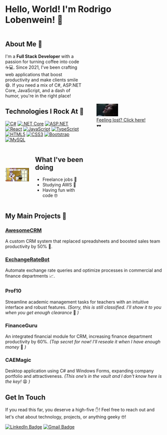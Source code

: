 # Hello, World! I'm Rodrigo Lobenwein! 👋

<div style="display: flex; align-items: center;">
  <div style="flex: 1; width: 50%">
    <h2>About Me 🚀</h2>
    <p>I'm a <strong>Full Stack Developer</strong> with a passion for turning coffee into code ☕💻. Since 2021, I've been crafting web applications that boost productivity and make clients smile 😄. If you need a mix of C#, ASP.NET Core, JavaScript, and a dash of humor, you're in the right place!</p>
    <h2>Technologies I Rock At 🎸</h2>

[![C#](https://img.shields.io/badge/-C%23-239120?style=flat-square&logo=c-sharp&logoColor=white&link=https://docs.microsoft.com/en-us/dotnet/csharp/)](https://docs.microsoft.com/en-us/dotnet/csharp/)
[![.NET Core](https://img.shields.io/badge/-.NET_Core-512BD4?style=flat-square&logo=.net&logoColor=white&link=https://docs.microsoft.com/en-us/aspnet/core/?view=aspnetcore-5.0)](https://docs.microsoft.com/en-us/aspnet/core/?view=aspnetcore-5.0)
[![ASP.NET](https://img.shields.io/badge/-ASP.NET-512BD4?style=flat-square&logo=.net&logoColor=white&link=https://docs.microsoft.com/en-us/aspnet/)](https://docs.microsoft.com/en-us/aspnet/)
[![React](https://img.shields.io/badge/-React-61DAFB?style=flat-square&logo=react&logoColor=white&link=https://reactjs.org/docs/getting-started.html)](https://reactjs.org/docs/getting-started.html)
[![JavaScript](https://img.shields.io/badge/-JavaScript-F7DF1E?style=flat-square&logo=javascript&logoColor=black&link=https://developer.mozilla.org/en-US/docs/Web/JavaScript)](https://developer.mozilla.org/en-US/docs/Web/JavaScript)
[![TypeScript](https://img.shields.io/badge/-TypeScript-007ACC?style=flat-square&logo=typescript&logoColor=white&link=https://www.typescriptlang.org/docs/)](https://www.typescriptlang.org/docs/)
[![HTML5](https://img.shields.io/badge/-HTML5-E34F26?style=flat-square&logo=html5&logoColor=white&link=https://developer.mozilla.org/en-US/docs/Web/Guide/HTML/HTML5)](https://developer.mozilla.org/en-US/docs/Web/Guide/HTML/HTML5)
[![CSS3](https://img.shields.io/badge/-CSS3-1572B6?style=flat-square&logo=css3&logoColor=white&link=https://developer.mozilla.org/en-US/docs/Web/CSS)](https://developer.mozilla.org/en-US/docs/Web/CSS)
[![Bootstrap](https://img.shields.io/badge/-Bootstrap-563D7C?style=flat-square&logo=bootstrap&logoColor=white&link=https://getbootstrap.com/docs/5.0/getting-started/introduction/)](https://getbootstrap.com/docs/5.0/getting-started/introduction/)
[![MySQL](https://img.shields.io/badge/-MySQL-4479A1?style=flat-square&logo=mysql&logoColor=white&link=https://dev.mysql.com/doc/)](https://dev.mysql.com/doc/)

<div style="display: flex; align-items: center;">
  <img src="assets/coffee_cup.webp" alt="Activities" style="width: 30%; height: auto; margin-right: 20px;">
  <div>
    <h2>What I've been doing</h2>
    <ul>
      <li>Freelance jobs 🤨</li>
      <li>Studying AWS 🤯</li>
      <li>Having fun with code 🤓</li>
    </ul>
  </div>
</div>


  </div>
  <div style="flex: 1;">
<figure>
  <img src="assets/neo_know_code.webp" alt="Neo knows code, too GIF" style="width: 40%; height: auto;">
  <figcaption><a href="https://youtu.be/0YhJxJZOWBw?t=51" target="_blank">Feeling lost? Click here!</a> 🕶️</figcaption>
</figure>
  </div>
</div>

## My Main Projects 💼
### [AwesomeCRM](https://github.com/rlobenwein/CRM_Sample)
A custom CRM system that replaced spreadsheets and boosted sales team productivity by 50% 🚀.
### [ExchangeRateBot](https://github.com/rlobenwein/BrazilianExchangeHelper)
Automate exchange rate queries and optimize processes in commercial and finance departments 📈.

### Prof10
Streamline academic management tasks for teachers with an intuitive interface and robust features.
*(Sorry, this is still classified. I'll show it to you when you get enough clearance* 😬 *)*

### FinanceGuru
An integrated financial module for CRM, increasing finance department productivity by 60%.
*(Top secret for now! I'll reseale it when I have enough money* 🤑 *)*

### CAEMagic
Desktop application using C# and Windows Forms, expanding company portfolio and attractiveness.
*(This one’s in the vault and I don't know here is the key!* 😩 *)*


## Get In Touch
If you read this far, you deserve a high-five ✋! Feel free to reach out and let's chat about technology, projects, or anything geeky 🤓!

[![LinkedIn Badge](https://img.shields.io/badge/-LinkedIn-blue?style=flat-square&logo=LinkedIn&logoColor=white&link=https://www.linkedin.com/in/rodrigolobenwein)](https://www.linkedin.com/in/yourusername)
[![Gmail Badge](https://img.shields.io/badge/-Gmail-red?style=flat-square&logo=Gmail&logoColor=white&link=mailto:youremail@gmail.com)](mailto:rodrigolobenweindev@gmail.com)
